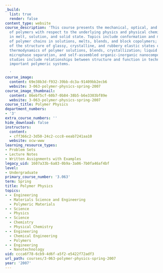 ```yaml
---
_build:
  list: true
  render: false
content_type: website
course_description: 'This course presents the mechanical, optical, and transport properties
  of polymers with respect to the underlying physics and physical chemistry of polymers
  in melt, solution, and solid state. Topics include conformation and molecular dimensions
  of polymer chains in solutions, melts, blends, and block copolymers; an examination
  of the structure of glassy, crystalline, and rubbery elastic states of polymers;
  thermodynamics of polymer solutions, blends, crystallization; liquid crystallinity,
  microphase separation, and self-assembled organic-inorganic nanocomposites. Case
  studies include relationships between structure and function in technologically
  important polymeric systems.

  '
course_image:
  content: 69e38b3d-f932-39bb-dc3a-91409bb2ecb6
  website: 3-063-polymer-physics-spring-2007
course_image_thumbnail:
  content: 86ebf5cf-60b7-0b84-38b5-b6e3303bf89e
  website: 3-063-polymer-physics-spring-2007
course_title: Polymer Physics
department_numbers:
- '3'
extra_course_numbers: ''
hide_download: false
instructors:
  content:
  - cff366c2-3d50-24c2-ccc8-eeab7241aa10
  website: ocw-www
learning_resource_types:
- Problem Sets
- Lecture Notes
- Written Assignments with Examples
legacy_uid: 1607a33b-6a83-0b9a-3a06-7b0fa46af4bf
level:
- Undergraduate
primary_course_number: '3.063'
term: Spring
title: Polymer Physics
topics:
- - Engineering
  - Materials Science and Engineering
  - Polymeric Materials
- - Science
  - Physics
- - Science
  - Chemistry
  - Physical Chemistry
- - Engineering
  - Chemical Engineering
  - Polymers
- - Engineering
  - Nanotechnology
uid: ccca6f78-6cb9-4d6f-a5f2-e5422f72adf3
url_path: courses/3-063-polymer-physics-spring-2007
year: '2007'
---
```

